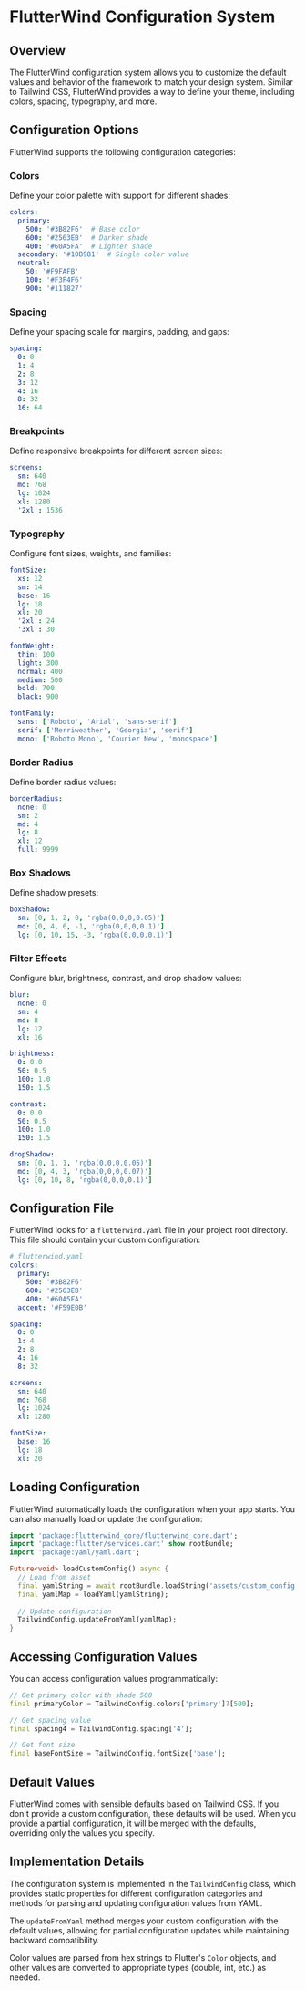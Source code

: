 # FlutterWind Configuration System

## Overview

The FlutterWind configuration system allows you to customize the default values and behavior of the framework to match your design system. Similar to Tailwind CSS, FlutterWind provides a way to define your theme, including colors, spacing, typography, and more.

## Configuration Options

FlutterWind supports the following configuration categories:

### Colors

Define your color palette with support for different shades:

```yaml
colors:
  primary:
    500: '#3B82F6'  # Base color
    600: '#2563EB'  # Darker shade
    400: '#60A5FA'  # Lighter shade
  secondary: '#10B981'  # Single color value
  neutral:
    50: '#F9FAFB'
    100: '#F3F4F6'
    900: '#111827'
```

### Spacing

Define your spacing scale for margins, padding, and gaps:

```yaml
spacing:
  0: 0
  1: 4
  2: 8
  3: 12
  4: 16
  8: 32
  16: 64
```

### Breakpoints

Define responsive breakpoints for different screen sizes:

```yaml
screens:
  sm: 640
  md: 768
  lg: 1024
  xl: 1280
  '2xl': 1536
```

### Typography

Configure font sizes, weights, and families:

```yaml
fontSize:
  xs: 12
  sm: 14
  base: 16
  lg: 18
  xl: 20
  '2xl': 24
  '3xl': 30

fontWeight:
  thin: 100
  light: 300
  normal: 400
  medium: 500
  bold: 700
  black: 900

fontFamily:
  sans: ['Roboto', 'Arial', 'sans-serif']
  serif: ['Merriweather', 'Georgia', 'serif']
  mono: ['Roboto Mono', 'Courier New', 'monospace']
```

### Border Radius

Define border radius values:

```yaml
borderRadius:
  none: 0
  sm: 2
  md: 4
  lg: 8
  xl: 12
  full: 9999
```

### Box Shadows

Define shadow presets:

```yaml
boxShadow:
  sm: [0, 1, 2, 0, 'rgba(0,0,0,0.05)']
  md: [0, 4, 6, -1, 'rgba(0,0,0,0.1)']
  lg: [0, 10, 15, -3, 'rgba(0,0,0,0.1)']
```

### Filter Effects

Configure blur, brightness, contrast, and drop shadow values:

```yaml
blur:
  none: 0
  sm: 4
  md: 8
  lg: 12
  xl: 16

brightness:
  0: 0.0
  50: 0.5
  100: 1.0
  150: 1.5

contrast:
  0: 0.0
  50: 0.5
  100: 1.0
  150: 1.5

dropShadow:
  sm: [0, 1, 1, 'rgba(0,0,0,0.05)']
  md: [0, 4, 3, 'rgba(0,0,0,0.07)']
  lg: [0, 10, 8, 'rgba(0,0,0,0.1)']
```

## Configuration File

FlutterWind looks for a `flutterwind.yaml` file in your project root directory. This file should contain your custom configuration:

```yaml
# flutterwind.yaml
colors:
  primary:
    500: '#3B82F6'
    600: '#2563EB'
    400: '#60A5FA'
  accent: '#F59E0B'

spacing:
  0: 0
  1: 4
  2: 8
  4: 16
  8: 32

screens:
  sm: 640
  md: 768
  lg: 1024
  xl: 1280

fontSize:
  base: 16
  lg: 18
  xl: 20
```

## Loading Configuration

FlutterWind automatically loads the configuration when your app starts. You can also manually load or update the configuration:

```dart
import 'package:flutterwind_core/flutterwind_core.dart';
import 'package:flutter/services.dart' show rootBundle;
import 'package:yaml/yaml.dart';

Future<void> loadCustomConfig() async {
  // Load from asset
  final yamlString = await rootBundle.loadString('assets/custom_config.yaml');
  final yamlMap = loadYaml(yamlString);
  
  // Update configuration
  TailwindConfig.updateFromYaml(yamlMap);
}
```

## Accessing Configuration Values

You can access configuration values programmatically:

```dart
// Get primary color with shade 500
final primaryColor = TailwindConfig.colors['primary']?[500];

// Get spacing value
final spacing4 = TailwindConfig.spacing['4'];

// Get font size
final baseFontSize = TailwindConfig.fontSize['base'];
```

## Default Values

FlutterWind comes with sensible defaults based on Tailwind CSS. If you don't provide a custom configuration, these defaults will be used. When you provide a partial configuration, it will be merged with the defaults, overriding only the values you specify.

## Implementation Details

The configuration system is implemented in the `TailwindConfig` class, which provides static properties for different configuration categories and methods for parsing and updating configuration values from YAML.

The `updateFromYaml` method merges your custom configuration with the default values, allowing for partial configuration updates while maintaining backward compatibility.

Color values are parsed from hex strings to Flutter's `Color` objects, and other values are converted to appropriate types (double, int, etc.) as needed.